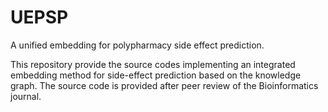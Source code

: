 # UEPSP
A unified embedding for polypharmacy side effect prediction.

This repository provide the source codes implementing an integrated embedding method for side-effect prediction based on the knowledge graph.
The source code is provided after peer review of the Bioinformatics journal.
